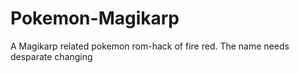 # Pokemon-Magikarp
A Magikarp related pokemon rom-hack of fire red. The name needs desparate changing
